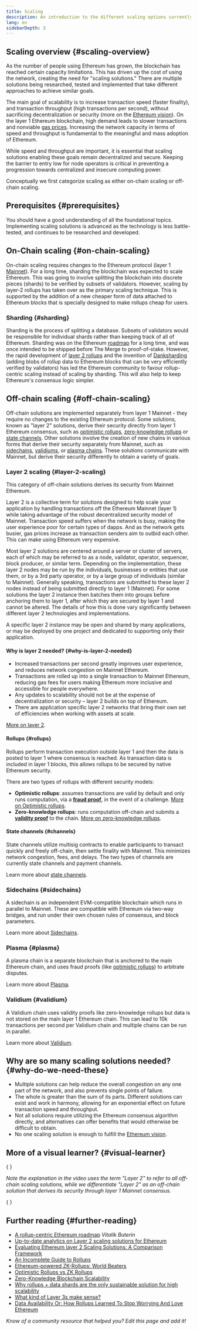 ```yaml
---
title: Scaling
description: An introduction to the different scaling options currently being developed by the Ethereum community.
lang: en
sidebarDepth: 3
---
```


## Scaling overview \{#scaling-overview}

As the number of people using Ethereum has grown, the blockchain has reached certain capacity limitations. This has driven up the cost of using the network, creating the need for "scaling solutions." There are multiple solutions being researched, tested and implemented that take different approaches to achieve similar goals.

The main goal of scalability is to increase transaction speed (faster finality), and transaction throughput (high transactions per second), without sacrificing decentralization or security (more on the [Ethereum vision](/roadmap/vision/)). On the layer 1 Ethereum blockchain, high demand leads to slower transactions and nonviable [gas prices](/developers/docs/gas/). Increasing the network capacity in terms of speed and throughput is fundamental to the meaningful and mass adoption of Ethereum.

While speed and throughput are important, it is essential that scaling solutions enabling these goals remain decentralized and secure. Keeping the barrier to entry low for node operators is critical in preventing a progression towards centralized and insecure computing power.

Conceptually we first categorize scaling as either on-chain scaling or off-chain scaling.

## Prerequisites \{#prerequisites}

You should have a good understanding of all the foundational topics. Implementing scaling solutions is advanced as the technology is less battle-tested, and continues to be researched and developed.

## On-Chain scaling \{#on-chain-scaling}

On-chain scaling requires changes to the Ethereum protocol (layer 1 [Mainnet](/glossary/#mainnet)). For a long time, sharding the blockchain was expected to scale Ethereum. This was going to involve splitting the blockchain into discrete pieces (shards) to be verified by subsets of validators. However, scaling by layer-2 rollups has taken over as the primary scaling technique. This is supported by the addition of a new cheaper form of data attached to Ethereum blocks that is specially designed to make rollups cheap for users.

### Sharding \{#sharding}

Sharding is the process of splitting a database. Subsets of validators would be responsible for individual shards rather than keeping track of all of Ethereum. Sharding was on the Ethereum [roadmap](/roadmap/) for a long time, and was once intended to be shipped before The Merge to proof-of-stake. However, the rapid development of [layer 2 rollups](#layer-2-scaling) and the invention of [Danksharding](/roadmap/danksharding) (adding blobs of rollup data to Ethereum blocks that can be very efficiently verified by validators) has led the Ethereum community to favour rollup-centric scaling instead of scaling by sharding. This will also help to keep Ethereum's consensus logic simpler.

## Off-chain scaling \{#off-chain-scaling}

Off-chain solutions are implemented separately from layer 1 Mainnet - they require no changes to the existing Ethereum protocol. Some solutions, known as "layer 2" solutions, derive their security directly from layer 1 Ethereum consensus, such as [optimistic rollups](/developers/docs/scaling/optimistic-rollups/), [zero-knowledge rollups](/developers/docs/scaling/zk-rollups/) or [state channels](/developers/docs/scaling/state-channels/). Other solutions involve the creation of new chains in various forms that derive their security separately from Mainnet, such as [sidechains](#sidechains), [validiums](#validium), or [plasma chains](#plasma). These solutions communicate with Mainnet, but derive their security differently to obtain a variety of goals.

### Layer 2 scaling \{#layer-2-scaling}

This category of off-chain solutions derives its security from Mainnet Ethereum.

Layer 2 is a collective term for solutions designed to help scale your application by handling transactions off the Ethereum Mainnet (layer 1) while taking advantage of the robust decentralized security model of Mainnet. Transaction speed suffers when the network is busy, making the user experience poor for certain types of dapps. And as the network gets busier, gas prices increase as transaction senders aim to outbid each other. This can make using Ethereum very expensive.

Most layer 2 solutions are centered around a server or cluster of servers, each of which may be referred to as a node, validator, operator, sequencer, block producer, or similar term. Depending on the implementation, these layer 2 nodes may be run by the individuals, businesses or entities that use them, or by a 3rd party operator, or by a large group of individuals (similar to Mainnet). Generally speaking, transactions are submitted to these layer 2 nodes instead of being submitted directly to layer 1 (Mainnet). For some solutions the layer 2 instance then batches them into groups before anchoring them to layer 1, after which they are secured by layer 1 and cannot be altered. The details of how this is done vary significantly between different layer 2 technologies and implementations.

A specific layer 2 instance may be open and shared by many applications, or may be deployed by one project and dedicated to supporting only their application.

#### Why is layer 2 needed? \{#why-is-layer-2-needed}

- Increased transactions per second greatly improves user experience, and reduces network congestion on Mainnet Ethereum.
- Transactions are rolled up into a single transaction to Mainnet Ethereum, reducing gas fees for users making Ethereum more inclusive and accessible for people everywhere.
- Any updates to scalability should not be at the expense of decentralization or security – layer 2 builds on top of Ethereum.
- There are application specific layer 2 networks that bring their own set of efficiencies when working with assets at scale.

[More on layer 2](/layer-2/).

#### Rollups \{#rollups}

Rollups perform transaction execution outside layer 1 and then the data is posted to layer 1 where consensus is reached. As transaction data is included in layer 1 blocks, this allows rollups to be secured by native Ethereum security.

There are two types of rollups with different security models:

- **Optimistic rollups**: assumes transactions are valid by default and only runs computation, via a [**fraud proof**](/glossary/#fraud-proof), in the event of a challenge. [More on Optimistic rollups](/developers/docs/scaling/optimistic-rollups/).
- **Zero-knowledge rollups**: runs computation off-chain and submits a [**validity proof**](/glossary/#validity-proof) to the chain. [More on zero-knowledge rollups](/developers/docs/scaling/zk-rollups/).

#### State channels \{#channels}

State channels utilize multisig contracts to enable participants to transact quickly and freely off-chain, then settle finality with Mainnet. This minimizes network congestion, fees, and delays. The two types of channels are currently state channels and payment channels.

Learn more about [state channels](/developers/docs/scaling/state-channels/).

### Sidechains \{#sidechains}

A sidechain is an independent EVM-compatible blockchain which runs in parallel to Mainnet. These are compatible with Ethereum via two-way bridges, and run under their own chosen rules of consensus, and block parameters.

Learn more about [Sidechains](/developers/docs/scaling/sidechains/).

### Plasma \{#plasma}

A plasma chain is a separate blockchain that is anchored to the main Ethereum chain, and uses fraud proofs (like [optimistic rollups](/developers/docs/scaling/optimistic-rollups/)) to arbitrate disputes.

Learn more about [Plasma](/developers/docs/scaling/plasma/).

### Validium \{#validium}

A Validium chain uses validity proofs like zero-knowledge rollups but data is not stored on the main layer 1 Ethereum chain. This can lead to 10k transactions per second per Validium chain and multiple chains can be run in parallel.

Learn more about [Validium](/developers/docs/scaling/validium/).

## Why are so many scaling solutions needed? \{#why-do-we-need-these}

- Multiple solutions can help reduce the overall congestion on any one part of the network, and also prevents single points of failure.
- The whole is greater than the sum of its parts. Different solutions can exist and work in harmony, allowing for an exponential effect on future transaction speed and throughput.
- Not all solutions require utilizing the Ethereum consensus algorithm directly, and alternatives can offer benefits that would otherwise be difficult to obtain.
- No one scaling solution is enough to fulfill the [Ethereum vision](/roadmap/vision/).

## More of a visual learner? \{#visual-learner}

{
<YouTube id="BgCgauWVTs0" />
}

_Note the explanation in the video uses the term "Layer 2" to refer to all off-chain scaling solutions, while we differentiate "Layer 2" as an off-chain solution that derives its security through layer 1 Mainnet consensus._

{
<YouTube id="7pWxCklcNsU" />
}

## Further reading \{#further-reading}

- [A rollup-centric Ethereum roadmap](https://ethereum-magicians.org/t/a-rollup-centric-ethereum-roadmap/4698) _Vitalik Buterin_
- [Up-to-date analytics on Layer 2 scaling solutions for Ethereum](https://www.l2beat.com/)
- [Evaluating Ethereum layer 2 Scaling Solutions: A Comparison Framework](https://medium.com/matter-labs/evaluating-ethereum-l2-scaling-solutions-a-comparison-framework-b6b2f410f955)
- [An Incomplete Guide to Rollups](https://vitalik.eth.limo/general/2021/01/05/rollup.html)
- [Ethereum-powered ZK-Rollups: World Beaters](https://hackmd.io/@canti/rkUT0BD8K)
- [Optimistic Rollups vs ZK Rollups](https://limechain.tech/blog/optimistic-rollups-vs-zk-rollups/)
- [Zero-Knowledge Blockchain Scalability](https://ethworks.io/assets/download/zero-knowledge-blockchain-scaling-ethworks.pdf)
- [Why rollups + data shards are the only sustainable solution for high scalability](https://polynya.medium.com/why-rollups-data-shards-are-the-only-sustainable-solution-for-high-scalability-c9aabd6fbb48)
- [What kind of Layer 3s make sense?](https://vitalik.eth.limo/general/2022/09/17/layer_3.html)
- [Data Availability Or: How Rollups Learned To Stop Worrying And Love Ethereum](https://ethereum2077.substack.com/p/data-availability-in-ethereum-rollups)

_Know of a community resource that helped you? Edit this page and add it!_
